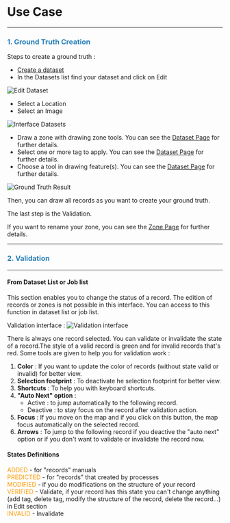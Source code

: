 # Use Case

-----------------

### <span style="color:#2980b9">1. Ground Truth Creation</span>

Steps to create a ground truth :

- [Create a dataset](dataset.md "Dataset Page")
- In the Datasets list find your dataset and click on Edit

![Edit Dataset](/images/web_ui/usecase_dataset_edit.png)

- Select a Location
- Select an Image

![Interface Datasets](/images/web_ui/usecase_dataset.png)

- Draw a zone with drawing zone tools. You can see the [Dataset Page](dataset.md "Dataset Page") for further details.
- Select one or more tag to apply. You can see the [Dataset Page](dataset.md "Dataset Page") for further details.
- Choose a tool in drawing feature(s). You can see the [Dataset Page](dataset.md "Dataset Page") for further details.

![Ground Truth Result](/images/web_ui/usecase1.png)

Then, you can draw all records as you want to create your ground truth.

The last step is the Validation.

If you want to rename your zone, you can see the [Zone Page](zone.md "Zone Page") for further details.

-----------------

### <span style="color:#2980b9">2. Validation</span>

-----------------

#### From Dataset List or Job list

This section enables you to change the status of a record. The edition of records or zones is not possible in this interface. You can access to this function in dataset list or job list.

Validation interface :
![Validation interface](/images/web_ui/validation_interface.png)

There is always one record selected. You can validate or invalidate the state of a record.The style of a valid record is green and for invalid records that's red. Some tools are given to help you for validation work :

1. **Color** : If you want to update the color of records (without state valid or invalid) for better view.
2. **Selection footprint** : To deactivate he selection footprint for better view.
3. **Shortcuts** : To help you with keyboard shortcuts.
4. **"Auto Next" option** :
    * Active : to jump automatically to the following record.
    * Deactive : to stay focus on the record after validation action.
5. **Focus** : If you move on the map and if you click on this button, the map focus automatically on the selected record.
6. **Arrows** : To jump to the following record if you deactive the "auto next" option or if you don't want to validate or invalidate the record now.

#### States Definitions

<span style="color:#ff9900">ADDED</span> - for "records" manuals<br/>
<span style="color:#ff9900">PREDICTED</span> - for "records" that created by processes<br/>
<span style="color:#ff9900">MODIFIED</span> - if you do modifications on the structure of your record <br/>
<span style="color:#ff9900">VERIFIED</span> - Validate, if your record has this state you can't change anything (add tag, delete tag, modify the structure of the record, delete the record...) in Edit section<br/>
<span style="color:#ff9900">INVALID</span> - Invalidate<br/>
